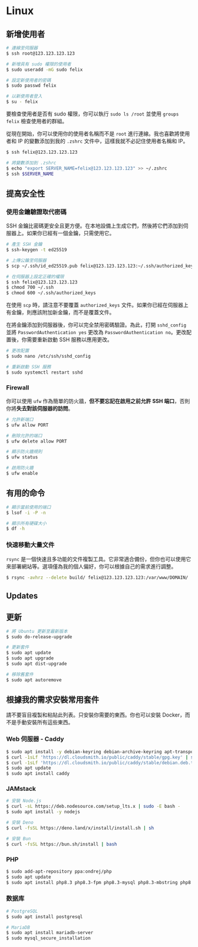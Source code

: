 # Linux

## 新增使用者

```bash
# 連線至伺服器
$ ssh root@123.123.123.123

# 新增具有 sudo 權限的使用者
$ sudo useradd -mG sudo felix

# 設定新使用者的密碼
$ sudo passwd felix

# 以新使用者登入
$ su - felix
```

要檢查使用者是否有 sudo 權限，你可以執行 `sudo ls /root` 並使用 `groups felix`
檢查使用者的群組。

從現在開始，你可以使用你的使用者名稱而不是 `root` 進行連線。我也喜歡將使用者和
IP 的變數添加到我的 `.zshrc` 文件中，這樣我就不必記住使用者名稱和 IP。

```bash
$ ssh felix@123.123.123.123

# 將變數添加到 .zshrc
$ echo "export SERVER_NAME=felix@123.123.123.123" >> ~/.zshrc
$ ssh $SERVER_NAME
```

## 提高安全性

### 使用金鑰驗證取代密碼

SSH
金鑰比密碼更安全且更方便。在本地設備上生成它們，然後將它們添加到伺服器上。如果你已經有一個金鑰，只需使用它。

```bash
# 產生 SSH 金鑰
$ ssh-keygen -t ed25519

# 上傳公鑰至伺服器
$ scp ~/.ssh/id_ed25519.pub felix@123.123.123.123:~/.ssh/authorized_keys

# 在伺服器上設定正確的權限
$ ssh felix@123.123.123.123
$ chmod 700 ~/.ssh
$ chmod 600 ~/.ssh/authorized_keys
```

在使用 `scp` 時，請注意不要覆蓋 `authorized_keys`
文件。如果你已經在伺服器上有金鑰，則應該附加新金鑰，而不是覆蓋文件。

在將金鑰添加到伺服器後，你可以完全禁用密碼驗證。為此，打開 `sshd_config` 並將
`PasswordAuthentication yes` 更改為
`PasswordAuthentication no`。更改配置後，你需要重新啟動 SSH 服務以應用更改。

```bash
# 更改配置
$ sudo nano /etc/ssh/sshd_config

# 重新啟動 SSH 服務
$ sudo systemctl restart sshd
```

### Firewall

你可以使用 `ufw` 作為簡單的防火牆，**但不要忘記在啟用之前允許 SSH
端口**，否則你將**失去對該伺服器的訪問**。

```bash
# 允許新端口
$ ufw allow PORT

# 刪除允許的端口
$ ufw delete allow PORT

# 顯示防火牆規則
$ ufw status

# 啟用防火牆
$ ufw enable
```

## 有用的命令

```bash
# 顯示當前使用的端口
$ lsof -i -P -n

# 顯示所有硬碟大小
$ df -h
```

### 快速移動大量文件

`rsync`
是一個快速且多功能的文件複製工具。它非常適合備份，但你也可以使用它來部署網站等。選項僅為我的個人偏好，你可以根據自己的需求進行調整。

```bash
$ rsync -avhrz --delete build/ felix@123.123.123.123:/var/www/DOMAIN/
```

## Updates

## 更新

```bash
# 將 Ubuntu 更新至最新版本
$ sudo do-release-upgrade

# 更新套件
$ sudo apt update
$ sudo apt upgrade
$ sudo apt dist-upgrade

# 移除舊套件
$ sudo apt autoremove
```

## 根據我的需求安裝常用套件

請不要盲目複製和粘貼此列表。只安裝你需要的東西。你也可以安裝
Docker，而不是手動安裝所有這些東西。

### Web 伺服器 - Caddy

```bash
$ sudo apt install -y debian-keyring debian-archive-keyring apt-transport-https curl
$ curl -1sLf 'https://dl.cloudsmith.io/public/caddy/stable/gpg.key' | sudo gpg --dearmor -o /usr/share/keyrings/caddy-stable-archive-keyring.gpg
$ curl -1sLf 'https://dl.cloudsmith.io/public/caddy/stable/debian.deb.txt' | sudo tee /etc/apt/sources.list.d/caddy-stable.list
$ sudo apt update
$ sudo apt install caddy
```

### JAMstack

```bash
# 安裝 Node.js
$ curl -sL https://deb.nodesource.com/setup_lts.x | sudo -E bash -
$ sudo apt install -y nodejs

# 安裝 Deno
$ curl -fsSL https://deno.land/x/install/install.sh | sh

# 安裝 Bun
$ curl -fsSL https://bun.sh/install | bash
```

### PHP

```bash
$ sudo add-apt-repository ppa:ondrej/php
$ sudo apt update
$ sudo apt install php8.3 php8.3-fpm php8.3-mysql php8.3-mbstring php8.3-zip
```

### 数据库

```bash
# PostgreSQL
$ sudo apt install postgresql

# MariaDB
$ sudo apt install mariadb-server
$ sudo mysql_secure_installation
```

